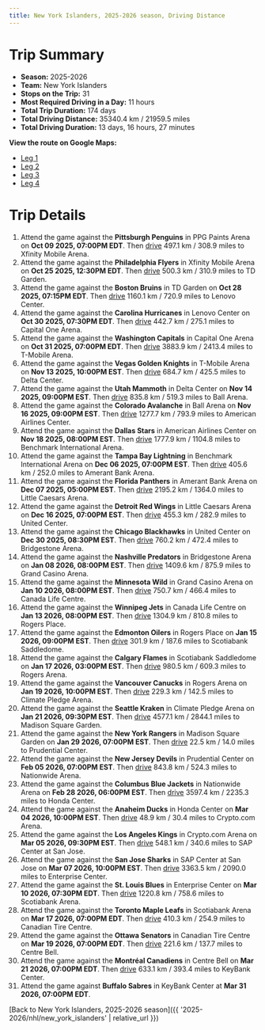 ```yaml
---
title: New York Islanders, 2025-2026 season, Driving Distance
---
```


# Trip Summary
- **Season:** 2025-2026
- **Team:** New York Islanders
- **Stops on the Trip:** 31
- **Most Required Driving in a Day:** 11 hours
- **Total Trip Duration:** 174 days
- **Total Driving Distance:** 35340.4 km / 21959.5 miles
- **Total Driving Duration:** 13 days, 16 hours, 27 minutes

**View the route on Google Maps:**
- [Leg 1](https://www.google.com/maps/dir/PPG+Paints+Arena+Pittsburgh/Xfinity+Mobile+Arena+Philadelphia/TD+Garden+Boston/Lenovo+Center+Carolina/Capital+One+Arena+Washington/T-Mobile+Arena+Vegas/Delta+Center+Utah/Ball+Arena+Colorado/American+Airlines+Center+Dallas/Benchmark+International+Arena+Tampa+Bay)
- [Leg 2](https://www.google.com/maps/dir/Benchmark+International+Arena+Tampa+Bay/Amerant+Bank+Arena+Florida/Little+Caesars+Arena+Detroit/United+Center+Chicago/Bridgestone+Arena+Nashville/Grand+Casino+Arena+Minnesota/Canada+Life+Centre+Winnipeg/Rogers+Place+Edmonton/Scotiabank+Saddledome+Calgary/Rogers+Arena+Vancouver)
- [Leg 3](https://www.google.com/maps/dir/Rogers+Arena+Vancouver/Climate+Pledge+Arena+Seattle/Madison+Square+Garden+New+York/Prudential+Center+New+Jersey/Nationwide+Arena+Columbus/Honda+Center+Anaheim/Crypto.com+Arena+Los+Angeles/SAP+Center+at+San+Jose+San+Jose/Enterprise+Center+St.+Louis/Scotiabank+Arena+Toronto)
- [Leg 4](https://www.google.com/maps/dir/Scotiabank+Arena+Toronto/Canadian+Tire+Centre+Ottawa/Centre+Bell+Montréal/KeyBank+Center+Buffalo)

# Trip Details
1. Attend the game against the **Pittsburgh Penguins** in PPG Paints Arena on **Oct 09 2025, 07:00PM EDT**. Then [drive](https://www.google.com/maps/dir/PPG+Paints+Arena+Pittsburgh/Xfinity+Mobile+Arena+Philadelphia) 497.1 km / 308.9 miles to Xfinity Mobile Arena.
2. Attend the game against the **Philadelphia Flyers** in Xfinity Mobile Arena on **Oct 25 2025, 12:30PM EDT**. Then [drive](https://www.google.com/maps/dir/Xfinity+Mobile+Arena+Philadelphia/TD+Garden+Boston) 500.3 km / 310.9 miles to TD Garden.
3. Attend the game against the **Boston Bruins** in TD Garden on **Oct 28 2025, 07:15PM EDT**. Then [drive](https://www.google.com/maps/dir/TD+Garden+Boston/Lenovo+Center+Carolina) 1160.1 km / 720.9 miles to Lenovo Center.
4. Attend the game against the **Carolina Hurricanes** in Lenovo Center on **Oct 30 2025, 07:30PM EDT**. Then [drive](https://www.google.com/maps/dir/Lenovo+Center+Carolina/Capital+One+Arena+Washington) 442.7 km / 275.1 miles to Capital One Arena.
5. Attend the game against the **Washington Capitals** in Capital One Arena on **Oct 31 2025, 07:00PM EDT**. Then [drive](https://www.google.com/maps/dir/Capital+One+Arena+Washington/T-Mobile+Arena+Vegas) 3883.9 km / 2413.4 miles to T-Mobile Arena.
6. Attend the game against the **Vegas Golden Knights** in T-Mobile Arena on **Nov 13 2025, 10:00PM EST**. Then [drive](https://www.google.com/maps/dir/T-Mobile+Arena+Vegas/Delta+Center+Utah) 684.7 km / 425.5 miles to Delta Center.
7. Attend the game against the **Utah Mammoth** in Delta Center on **Nov 14 2025, 09:00PM EST**. Then [drive](https://www.google.com/maps/dir/Delta+Center+Utah/Ball+Arena+Colorado) 835.8 km / 519.3 miles to Ball Arena.
8. Attend the game against the **Colorado Avalanche** in Ball Arena on **Nov 16 2025, 09:00PM EST**. Then [drive](https://www.google.com/maps/dir/Ball+Arena+Colorado/American+Airlines+Center+Dallas) 1277.7 km / 793.9 miles to American Airlines Center.
9. Attend the game against the **Dallas Stars** in American Airlines Center on **Nov 18 2025, 08:00PM EST**. Then [drive](https://www.google.com/maps/dir/American+Airlines+Center+Dallas/Benchmark+International+Arena+Tampa+Bay) 1777.9 km / 1104.8 miles to Benchmark International Arena.
10. Attend the game against the **Tampa Bay Lightning** in Benchmark International Arena on **Dec 06 2025, 07:00PM EST**. Then [drive](https://www.google.com/maps/dir/Benchmark+International+Arena+Tampa+Bay/Amerant+Bank+Arena+Florida) 405.6 km / 252.0 miles to Amerant Bank Arena.
11. Attend the game against the **Florida Panthers** in Amerant Bank Arena on **Dec 07 2025, 05:00PM EST**. Then [drive](https://www.google.com/maps/dir/Amerant+Bank+Arena+Florida/Little+Caesars+Arena+Detroit) 2195.2 km / 1364.0 miles to Little Caesars Arena.
12. Attend the game against the **Detroit Red Wings** in Little Caesars Arena on **Dec 16 2025, 07:00PM EST**. Then [drive](https://www.google.com/maps/dir/Little+Caesars+Arena+Detroit/United+Center+Chicago) 455.3 km / 282.9 miles to United Center.
13. Attend the game against the **Chicago Blackhawks** in United Center on **Dec 30 2025, 08:30PM EST**. Then [drive](https://www.google.com/maps/dir/United+Center+Chicago/Bridgestone+Arena+Nashville) 760.2 km / 472.4 miles to Bridgestone Arena.
14. Attend the game against the **Nashville Predators** in Bridgestone Arena on **Jan 08 2026, 08:00PM EST**. Then [drive](https://www.google.com/maps/dir/Bridgestone+Arena+Nashville/Grand+Casino+Arena+Minnesota) 1409.6 km / 875.9 miles to Grand Casino Arena.
15. Attend the game against the **Minnesota Wild** in Grand Casino Arena on **Jan 10 2026, 08:00PM EST**. Then [drive](https://www.google.com/maps/dir/Grand+Casino+Arena+Minnesota/Canada+Life+Centre+Winnipeg) 750.7 km / 466.4 miles to Canada Life Centre.
16. Attend the game against the **Winnipeg Jets** in Canada Life Centre on **Jan 13 2026, 08:00PM EST**. Then [drive](https://www.google.com/maps/dir/Canada+Life+Centre+Winnipeg/Rogers+Place+Edmonton) 1304.9 km / 810.8 miles to Rogers Place.
17. Attend the game against the **Edmonton Oilers** in Rogers Place on **Jan 15 2026, 09:00PM EST**. Then [drive](https://www.google.com/maps/dir/Rogers+Place+Edmonton/Scotiabank+Saddledome+Calgary) 301.9 km / 187.6 miles to Scotiabank Saddledome.
18. Attend the game against the **Calgary Flames** in Scotiabank Saddledome on **Jan 17 2026, 03:00PM EST**. Then [drive](https://www.google.com/maps/dir/Scotiabank+Saddledome+Calgary/Rogers+Arena+Vancouver) 980.5 km / 609.3 miles to Rogers Arena.
19. Attend the game against the **Vancouver Canucks** in Rogers Arena on **Jan 19 2026, 10:00PM EST**. Then [drive](https://www.google.com/maps/dir/Rogers+Arena+Vancouver/Climate+Pledge+Arena+Seattle) 229.3 km / 142.5 miles to Climate Pledge Arena.
20. Attend the game against the **Seattle Kraken** in Climate Pledge Arena on **Jan 21 2026, 09:30PM EST**. Then [drive](https://www.google.com/maps/dir/Climate+Pledge+Arena+Seattle/Madison+Square+Garden+New+York) 4577.1 km / 2844.1 miles to Madison Square Garden.
21. Attend the game against the **New York Rangers** in Madison Square Garden on **Jan 29 2026, 07:00PM EST**. Then [drive](https://www.google.com/maps/dir/Madison+Square+Garden+New+York/Prudential+Center+New+Jersey) 22.5 km / 14.0 miles to Prudential Center.
22. Attend the game against the **New Jersey Devils** in Prudential Center on **Feb 05 2026, 07:00PM EST**. Then [drive](https://www.google.com/maps/dir/Prudential+Center+New+Jersey/Nationwide+Arena+Columbus) 843.8 km / 524.3 miles to Nationwide Arena.
23. Attend the game against the **Columbus Blue Jackets** in Nationwide Arena on **Feb 28 2026, 06:00PM EST**. Then [drive](https://www.google.com/maps/dir/Nationwide+Arena+Columbus/Honda+Center+Anaheim) 3597.4 km / 2235.3 miles to Honda Center.
24. Attend the game against the **Anaheim Ducks** in Honda Center on **Mar 04 2026, 10:00PM EST**. Then [drive](https://www.google.com/maps/dir/Honda+Center+Anaheim/Crypto.com+Arena+Los+Angeles) 48.9 km / 30.4 miles to Crypto.com Arena.
25. Attend the game against the **Los Angeles Kings** in Crypto.com Arena on **Mar 05 2026, 09:30PM EST**. Then [drive](https://www.google.com/maps/dir/Crypto.com+Arena+Los+Angeles/SAP+Center+at+San+Jose+San+Jose) 548.1 km / 340.6 miles to SAP Center at San Jose.
26. Attend the game against the **San Jose Sharks** in SAP Center at San Jose on **Mar 07 2026, 10:00PM EST**. Then [drive](https://www.google.com/maps/dir/SAP+Center+at+San+Jose+San+Jose/Enterprise+Center+St.+Louis) 3363.5 km / 2090.0 miles to Enterprise Center.
27. Attend the game against the **St. Louis Blues** in Enterprise Center on **Mar 10 2026, 07:30PM EDT**. Then [drive](https://www.google.com/maps/dir/Enterprise+Center+St.+Louis/Scotiabank+Arena+Toronto) 1220.8 km / 758.6 miles to Scotiabank Arena.
28. Attend the game against the **Toronto Maple Leafs** in Scotiabank Arena on **Mar 17 2026, 07:00PM EDT**. Then [drive](https://www.google.com/maps/dir/Scotiabank+Arena+Toronto/Canadian+Tire+Centre+Ottawa) 410.3 km / 254.9 miles to Canadian Tire Centre.
29. Attend the game against the **Ottawa Senators** in Canadian Tire Centre on **Mar 19 2026, 07:00PM EDT**. Then [drive](https://www.google.com/maps/dir/Canadian+Tire+Centre+Ottawa/Centre+Bell+Montréal) 221.6 km / 137.7 miles to Centre Bell.
30. Attend the game against the **Montréal Canadiens** in Centre Bell on **Mar 21 2026, 07:00PM EDT**. Then [drive](https://www.google.com/maps/dir/Centre+Bell+Montréal/KeyBank+Center+Buffalo) 633.1 km / 393.4 miles to KeyBank Center.
31. Attend the game against **Buffalo Sabres** in KeyBank Center at **Mar 31 2026, 07:00PM EDT**.

[Back to New York Islanders, 2025-2026 season]({{ '2025-2026/nhl/new_york_islanders' | relative_url }})

